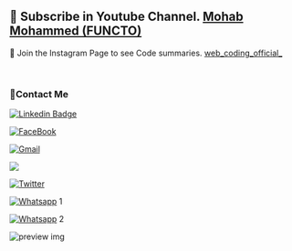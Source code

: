 
## 💙 Subscribe in Youtube Channel. [Mohab Mohammed (FUNCTO)](https://www.youtube.com/channel/UCo92JwtW5CbyN3XO6O0qocA)

💙 Join the Instagram Page to see  Code summaries. [web_coding_official_](https://www.instagram.com/web_coding_official_/)

<br>

### 🔗Contact Me
[![Linkedin Badge](https://img.shields.io/badge/-LinkedIn-blue?style=flat-square&logo=Linkedin&logoColor=white)](https://www.linkedin.com/in/mohab-mohammed-59a317176/)

[![FaceBook](https://img.shields.io/badge/FaceBook-385490?style=for-the-badge&logo=FaceBook&logoColor=white)](https://www.facebook.com/mohab.mohammed.31508076)

[![Gmail](https://img.shields.io/badge/-Gmail-c14438?style=flat-square&logo=Gmail&logoColor=white&link=mailto:mohab.moh2020@gmail.com)](mailto:mohab.moh2020@gmail.com)

<a href="https://www.instagram.com/mohabmohammed_official/" alt="Instagram"><img src="https://img.shields.io/badge/-Instagram-E4405F?style=flat-square&logo=instagram&logoColor=white" /></a>

<a href="https://twitter.com/Amr_ElSsyed" target="_blank"><img src="https://img.shields.io/badge/-Twitter-1ca0f1?style=flat-square&labelColor=1ca0f1&logo=twitter&logoColor=white" alt="Twitter"></a>

[![Whatsapp](https://img.shields.io/badge/-Whatsapp-075e54?style=for-the-badge&logo=Whatsapp&logoColor=white)](https://api.whatsapp.com/send/?phone=+201146198234) 1

[![Whatsapp](https://img.shields.io/badge/-Whatsapp-075e54?style=for-the-badge&logo=Whatsapp&logoColor=white)](https://api.whatsapp.com/send/?phone=+201147766541) 2

![preview img](preview.png)